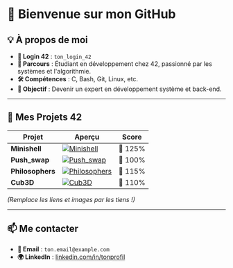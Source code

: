 # 👋 Bienvenue sur mon GitHub

## 💡 À propos de moi

- **👤 Login 42** : `ton_login_42`
- **🚀 Parcours** : Étudiant en développement chez 42, passionné par les systèmes et l'algorithmie.
- **🛠️ Compétences** : C, Bash, Git, Linux, etc.
- **📌 Objectif** : Devenir un expert en développement système et back-end.

---

## 📂 Mes Projets 42

| Projet | Aperçu | Score |
|--------|--------|-------|
| **Minishell** | [![Minishell](https://via.placeholder.com/100)](https://github.com/ton-utilisateur/minishell) | 🌟 125% |
| **Push_swap** | [![Push_swap](https://via.placeholder.com/100)](https://github.com/ton-utilisateur/push_swap) | 🌟 100% |
| **Philosophers** | [![Philosophers](https://via.placeholder.com/100)](https://github.com/ton-utilisateur/philosophers) | 🌟 115% |
| **Cub3D** | [![Cub3D](https://via.placeholder.com/100)](https://github.com/ton-utilisateur/cub3d) | 🌟 110% |

*(Remplace les liens et images par les tiens !)*

---

## 📫 Me contacter

- **📧 Email** : `ton.email@example.com`
- **🌍 LinkedIn** : [linkedin.com/in/tonprofil](https://linkedin.com/in/tonprofil)

